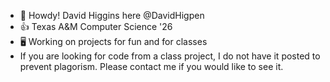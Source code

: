 - 🤠 Howdy! David Higgins here @DavidHigpen
- 👍 Texas A&M Computer Science '26
- 🖥️ Working on projects for fun and for classes
- If you are looking for code from a class project, I do not have it posted to prevent plagorism. Please contact me if you would like to see it.

<!---
DavidHigpen/DavidHigpen is a ✨ special ✨ repository because its `README.md` (this file) appears on your GitHub profile.
You can click the Preview link to take a look at your changes.
--->
